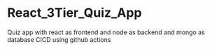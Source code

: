 # React_3Tier_Quiz_App
Quiz app with react as frontend and node as backend and mongo as database CICD using github actions
